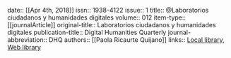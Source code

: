date:: [[Apr 4th, 2018]]
issn:: 1938-4122
issue:: 1
title:: @Laboratorios ciudadanos y humanidades digitales
volume:: 012
item-type:: [[journalArticle]]
original-title:: Laboratorios ciudadanos y humanidades digitales
publication-title:: Digital Humanities Quarterly
journal-abbreviation:: DHQ
authors:: [[Paola Ricaurte Quijano]]
links:: [Local library](zotero://select/groups/2386895/items/386VNZV4), [Web library](https://www.zotero.org/groups/2386895/items/386VNZV4)
